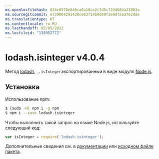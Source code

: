 ```yaml
---
ms.openlocfilehash: 834c0578e846ca0a10ce2c7d5cf23d684a23883a
ms.sourcegitcommit: e739004291428ce83f14b9d49f1e9dfaa3762dde
ms.translationtype: HT
ms.contentlocale: ru-RU
ms.lasthandoff: 02/05/2022
ms.locfileid: "138052772"
---
```

# <a name="lodashisinteger-v404"></a>lodash.isinteger v4.0.4

Метод [lodash](https://lodash.com/), `_.isInteger`экспортированный в виде модуля [ Node.js](https://nodejs.org/).

## <a name="installation"></a>Установка

Использование npm:
```bash
$ {sudo -H} npm i -g npm
$ npm i --save lodash.isinteger
```

Чтобы выполнить такой запрос на языке Node.js, используйте следующий код:
```js
var isInteger = require('lodash.isinteger');
```

Дополнительные сведения см. в [документации](https://lodash.com/docs#isInteger) или [исходном файле пакета](https://github.com/lodash/lodash/blob/4.0.4-npm-packages/lodash.isinteger).

